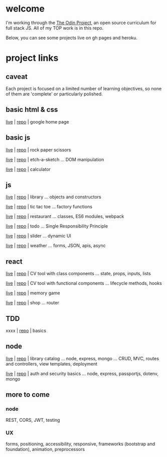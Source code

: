 # welcome

I'm working through the [The Odin Project](https://theodinproject.com/about), an open source curriculum for full stack JS. All of my TOP work is in this repo.

Below, you can see some projects live on gh pages and heroku.

# project links

## caveat

Each project is focused on a limited number of learning objectives, so none of them are 'complete' or particularly polished.

## basic html & css

[live](https://qooqu.github.io/top/fdns/goog/) |
[repo](https://github.com/qooqu/top/tree/main/fdns/goog) |
google home page

## basic js

[live](https://qooqu.github.io/top/fdns/rps/) |
[repo](https://github.com/qooqu/top/tree/main/fdns/rps) |
rock paper scissors

[live](https://qooqu.github.io/top/fdns/etch-a-sk/) |
[repo](https://github.com/qooqu/top/tree/main/fdns/etch-a-sk) |
etch-a-sketch ... DOM manipulation

[live](https://qooqu.github.io/top/fdns/calc/) |
[repo](https://github.com/qooqu/top/tree/main/fdns/calc) |
calculator

## js

[live](https://qooqu.github.io/top/js/library/localHost/) |
[repo](https://github.com/qooqu/top/tree/main/js/library/localHost) |
library ... objects and constructors

[live](https://qooqu.github.io/top/js/tictactoe/) |
[repo](https://github.com/qooqu/top/tree/main/js/tictactoe) |
tic tac toe ... factory functions

[live](https://qooqu.github.io/top/js/restaurant/dist/) |
[repo](https://github.com/qooqu/top/tree/main/js/restaurant/dist/) |
restaurant ... classes, ES6 modules, webpack

[live](https://qooqu.github.io/top/js/todo/dist/) |
[repo](https://github.com/qooqu/top/tree/main/js/todo/dist/) |
todo ... Single Responsibility Principle

[live](https://qooqu.github.io/top/js/dynamic-UI/slider/dist/) |
[repo](https://github.com/qooqu/top/tree/main/js/dynamic-UI/slider/dist/) |
slider ... dynamic UI

[live](https://qooqu.github.io/top/js/weather/dist/) |
[repo](https://github.com/qooqu/top/tree/main/js/weather/dist/) |
weather ... forms, JSON, apis, async

## react

[live](https://qooqu.github.io/top-js-react-cv-project-classes/) |
[repo](https://github.com/qooqu/top/tree/main/js/react/cv-project-classes) |
CV tool with class components ... state, props, inputs, lists

[live](https://qooqu.github.io/top-js-react-cv-project-classes/) |
[repo](https://github.com/qooqu/top/tree/main/js/react/cv-project-classes) |
CV tool with functional components ... lifecycle methods, hooks

[live](https://qooqu.github.io/top-js-react-memory-game/) |
[repo](https://github.com/qooqu/top/tree/main/js/react/memory-game/) |
memory game

[live](https://qooqu.github.io/top-js-react-shop/) |
[repo](https://github.com/qooqu/top/tree/main/js/react/shop/) |
shop ... router

## TDD

xxxx |
[repo](https://github.com/qooqu/top/tree/main/js/testing/) |
basics

## node

[live](https://top-library.herokuapp.com/catalog) |
[repo](https://github.com/qooqu/top/tree/main/node/library) |
library catalog ... node, express, mongo ... CRUD, MVC, routes and controllers, view templates, deployment

[live](https://top-auth-basics.herokuapp.com/) |
[repo](https://github.com/qooqu/top/tree/main/node/auth-basics) |
auth and security basics ... node, express, passportjs, dotenv, mongo

## more to come

### node

REST, CORS, JWT, testing

### UX

forms, positioning, accessibility, responsive, frameworks (bootstrap and foundation), animation, preprocessors
